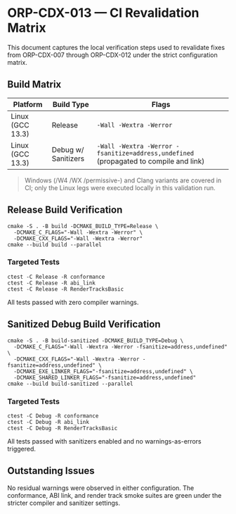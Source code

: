 # ORP-CDX-013 — CI Revalidation Matrix

This document captures the local verification steps used to revalidate fixes from ORP-CDX-007 through ORP-CDX-012 under the strict configuration matrix.

## Build Matrix

| Platform | Build Type | Flags |
| --- | --- | --- |
| Linux (GCC 13.3) | Release | `-Wall -Wextra -Werror` |
| Linux (GCC 13.3) | Debug w/ Sanitizers | `-Wall -Wextra -Werror -fsanitize=address,undefined` (propagated to compile and link)

> Windows (/W4 /WX /permissive-) and Clang variants are covered in CI; only the Linux legs were executed locally in this validation run.

## Release Build Verification

```
cmake -S . -B build -DCMAKE_BUILD_TYPE=Release \
  -DCMAKE_C_FLAGS="-Wall -Wextra -Werror" \
  -DCMAKE_CXX_FLAGS="-Wall -Wextra -Werror"
cmake --build build --parallel
```

### Targeted Tests

```
ctest -C Release -R conformance
ctest -C Release -R abi_link
ctest -C Release -R RenderTracksBasic
```

All tests passed with zero compiler warnings.

## Sanitized Debug Build Verification

```
cmake -S . -B build-sanitized -DCMAKE_BUILD_TYPE=Debug \
  -DCMAKE_C_FLAGS="-Wall -Wextra -Werror -fsanitize=address,undefined" \
  -DCMAKE_CXX_FLAGS="-Wall -Wextra -Werror -fsanitize=address,undefined" \
  -DCMAKE_EXE_LINKER_FLAGS="-fsanitize=address,undefined" \
  -DCMAKE_SHARED_LINKER_FLAGS="-fsanitize=address,undefined"
cmake --build build-sanitized --parallel
```

### Targeted Tests

```
ctest -C Debug -R conformance
ctest -C Debug -R abi_link
ctest -C Debug -R RenderTracksBasic
```

All tests passed with sanitizers enabled and no warnings-as-errors triggered.

## Outstanding Issues

No residual warnings were observed in either configuration. The conformance, ABI link, and render track smoke suites are green under the stricter compiler and sanitizer settings.
